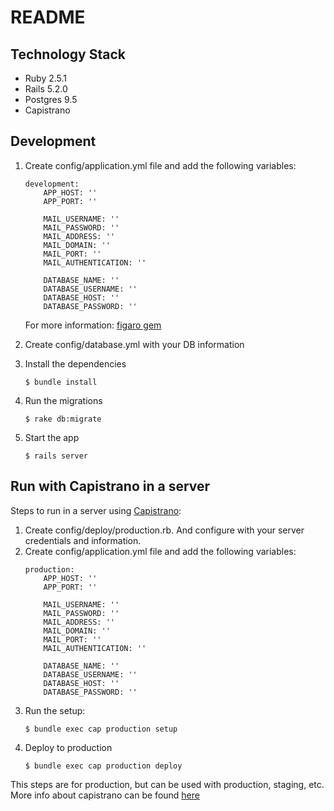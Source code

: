 # README

## Technology Stack

- Ruby 2.5.1
- Rails 5.2.0
- Postgres 9.5
- Capistrano

## Development

1. Create config/application.yml file and add the following variables: 
    ```
    development:
        APP_HOST: ''
        APP_PORT: ''
        
        MAIL_USERNAME: ''
        MAIL_PASSWORD: ''
        MAIL_ADDRESS: ''
        MAIL_DOMAIN: ''
        MAIL_PORT: ''
        MAIL_AUTHENTICATION: ''
        
        DATABASE_NAME: ''
        DATABASE_USERNAME: ''
        DATABASE_HOST: ''
        DATABASE_PASSWORD: ''
    ```
    For more information: [figaro gem](https://github.com/laserlemon/figaro)

2. Create config/database.yml with your DB information
 
3. Install the dependencies
    ```
    $ bundle install
    ```
4. Run the migrations
    ```
    $ rake db:migrate
    ```
5. Start the app    
    ```
    $ rails server
    ```
    
## Run with Capistrano in a server
Steps to run in a server using [Capistrano](https://github.com/capistrano/rails):
1. Create config/deploy/production.rb. And configure with your server credentials and information.
2. Create config/application.yml file and add the following variables: 
    ```
    production:
        APP_HOST: ''
        APP_PORT: ''
        
        MAIL_USERNAME: ''
        MAIL_PASSWORD: ''
        MAIL_ADDRESS: ''
        MAIL_DOMAIN: ''
        MAIL_PORT: ''
        MAIL_AUTHENTICATION: ''
        
        DATABASE_NAME: ''
        DATABASE_USERNAME: ''
        DATABASE_HOST: ''
        DATABASE_PASSWORD: ''
    ```
3. Run the setup:
    ```
    $ bundle exec cap production setup
    ```
4. Deploy to production
    ```
    $ bundle exec cap production deploy
    ```    

This steps are for production, but can be used with production, staging, etc.
More info about capistrano can be found [here](https://capistranorb.com/)
